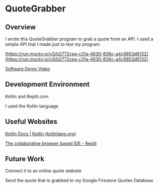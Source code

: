 # **QuoteGrabber**

## **Overview**

I wrote this QuoteGrabber  program to grab a quote from an API. I used a simple API that I made just to test my program.

[https://run.mocky.io/v3/b2772cea-c31a-4630-836c-a4c9853d6132](https://run.mocky.io/v3/b2772cea-c31a-4630-836c-a4c9853d6132)

[Software Demo Video](https://www.youtube.com/watch?v=1VJKAOR0cvU)

## **Development Environment**

Kotlin and Replit.com

I used the Kotlin language

## **Useful Websites**

[Kotlin Docs | Kotlin (kotlinlang.org)](https://kotlinlang.org/docs/home.html)

[The collaborative browser based IDE - Replit](https://replit.com/)

## **Future Work**

Connect it to an online quote website

Send the quote that is grabbed to my Google Firestore Quotes Database